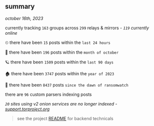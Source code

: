 
## summary
_october 16th, 2023_

currently tracking `163` groups across `299` relays & mirrors - _`119` currently online_

⏲ there have been `15` posts within the `last 24 hours`

🦈 there have been `196` posts within the `month of october`

🪐 there have been `1509` posts within the `last 90 days`

🏚 there have been `3747` posts within the `year of 2023`

🦕 there have been `8437` posts `since the dawn of ransomwatch`

there are `96` custom parsers indexing posts

_`20` sites using v2 onion services are no longer indexed - [support.torproject.org](https://support.torproject.org/onionservices/v2-deprecation/)_

> see the project [README](https://github.com/joshhighet/ransomwatch#ransomwatch--) for backend technicals
